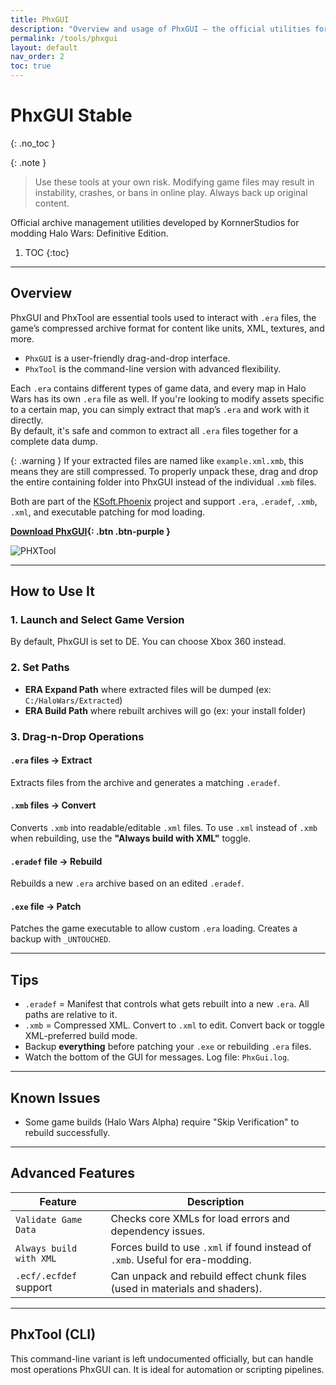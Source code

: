 ```yaml
---
title: PhxGUI
description: "Overview and usage of PhxGUI — the official utilities for editing and rebuilding .era archives in Halo Wars DE."
permalink: /tools/phxgui
layout: default
nav_order: 2
toc: true
---
```


# PhxGUI <span class="label label-green">Stable</span>
{: .no_toc }

{: .note }
> Use these tools at your own risk. Modifying game files may result in instability, crashes, or bans in online play. Always back up original content.

Official archive management utilities developed by KornnerStudios for modding Halo Wars: Definitive Edition.

1. TOC
{:toc}

---

## Overview

PhxGUI and PhxTool are essential tools used to interact with `.era` files, the game’s compressed archive format for content like units, XML, textures, and more.

- `PhxGUI` is a user-friendly drag-and-drop interface.
- `PhxTool` is the command-line version with advanced flexibility.

Each `.era` contains different types of game data, and every map in Halo Wars has its own `.era` file as well. If you're looking to modify assets specific to a certain map, you can simply extract that map’s `.era` and work with it directly.  
By default, it's safe and common to extract all `.era` files together for a complete data dump.

{: .warning }
If your extracted files are named like `example.xml.xmb`, this means they are still compressed. To properly unpack these, drag and drop the entire containing folder into PhxGUI instead of the individual `.xmb` files.

Both are part of the [KSoft.Phoenix](https://github.com/KornnerStudios/KSoft.Phoenix) project and support `.era`, `.eradef`, `.xmb`, `.xml`, and executable patching for mod loading.


**[Download PhxGUI](https://github.com/HaloMods/HaloWarsDocs/releases/download/v1.0.8/PhxTools_20231125.7z){: .btn .btn-purple }**

![PHXTool](https://github.com/HaloWarsModding/HaloWarsModding.github.io/blob/master/resources/images/phxtool.png?raw=true)

---

## How to Use It

### 1. Launch and Select Game Version

By default, PhxGUI is set to DE. You can choose Xbox 360 instead.

### 2. Set Paths

- **ERA Expand Path** where extracted files will be dumped (ex: `C:/HaloWars/Extracted`)
- **ERA Build Path** where rebuilt archives will go (ex: your install folder)

### 3. Drag-n-Drop Operations

#### `.era` files → Extract
Extracts files from the archive and generates a matching `.eradef`.

#### `.xmb` files → Convert
Converts `.xmb` into readable/editable `.xml` files.
To use `.xml` instead of `.xmb` when rebuilding, use the **"Always build with XML"** toggle.

#### `.eradef` file → Rebuild
Rebuilds a new `.era` archive based on an edited `.eradef`.

#### `.exe` file → Patch
Patches the game executable to allow custom `.era` loading. Creates a backup with `_UNTOUCHED`.

---

## Tips

- `.eradef` = Manifest that controls what gets rebuilt into a new `.era`. All paths are relative to it.
- `.xmb` = Compressed XML. Convert to `.xml` to edit. Convert back or toggle XML-preferred build mode.
- Backup **everything** before patching your `.exe` or rebuilding `.era` files.
- Watch the bottom of the GUI for messages. Log file: `PhxGui.log`.

---

## Known Issues

- Some game builds (Halo Wars Alpha) require "Skip Verification" to rebuild successfully.

---

## Advanced Features

| Feature | Description |
|--------|-------------|
| `Validate Game Data` | Checks core XMLs for load errors and dependency issues. |
| `Always build with XML` | Forces build to use `.xml` if found instead of `.xmb`. Useful for era-modding. |
| `.ecf/.ecfdef` support | Can unpack and rebuild effect chunk files (used in materials and shaders). |

---

## PhxTool (CLI)

This command-line variant is left undocumented officially, but can handle most operations PhxGUI can. It is ideal for automation or scripting pipelines.
